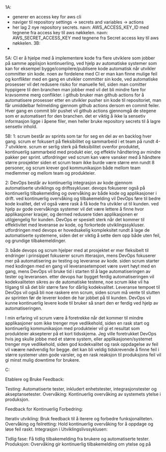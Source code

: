 1A:
- generer en access key for aws cli
- naviger til repository settings -> secrets and variables -> actions
- her lag 2 nye repository secrets. navn: AWS_ACCESS_KEY_ID med tegnene fra access key til aws nøkkelen. navn: AWS_SECRET_ACCESS_KEY med tegnene fra Secret access key til aws nøkkelen.
3B:
- 

5A:
CI er å hjelpe med å implementere kode fra flere utviklere som jobber på samme applisjon kontinuerling, ved hjelp av automatiske systemer som kan for eksempel bygge/compilere/publisere kode automatisk når utvikler committer sin kode.
noen av fordelene med CI er man kan finne mulige feil og konflikter med en gang en utvikler committer sin kode, ved automatiske prosesser vil det redusere risiko for manuelle feil, siden man comitter hyppigere til den branchen man jobber med vil det bli mindre fare for kravsomme merg conflikter.
i github bruker man github actions for å automatisere prosesser etter en utvikler pusher sin kode til repositoriet, man får umiddelbar feilmelding gjennom github actions dersom en commit feiler. Hver gang en commit blir pushet vil github actions gjennomgå de stegene som er automatisert for den branchen. det er viktig å ikke la sensetiv informasjon ligge i åpene filer, men heller bruke repository secrets til å lagre sensetiv inhold.

5B:
1:
scrum består av sprints som tar for seg en del av en backlog hver gang. scrum er fokusert på fleksibilitet og sammarbeid i et team på rundt 4-7 utviklere.
scrum er serlig sterk på fleksibilitet ovenfor produktet, kontinuerlig sammarbeid med produkt eier, og effektiv håndtering av mindre pakker per sprint.
utfordringer ved scrum kan være vansker med å håndtere større prosjekter siden et scrum team ikke burde være større enn rundt 8 personer, og scrum krever god kommunikasjon både mellom team medlemmer og mellom team og produkteier.

2:
DevOps består av kontinuerlig integrasjon av kode gjennom automatiserte utviklings og driftssykluser. devops fokuserer også på kontinuerlig tilbakemelding og overvåking av både kode og applikasjoner i drift.
ved kontinuerlig overvåking og tilbakemelding vil DevOps føre til bedre kode kvalitet, det vil også være rask å få kode fra utvikler ut til kunden. ved hjelp av gode overvåkings systemer vil det være lettere å finne hvor applikasjoner krasjer, og dermed redusere tiden applikasjonen er utilgjengelig for kunden.
DevOps er spesielt sterk når det kommer til effektivitet med leveranse av kode, og forkortede utviklingssykluser. utfordringen med devops er hovedsakelig kompleksitet rundt å lage de automatiserte systemene, siden det er viktig å sette dem opp både uten feil, og grundige tilbakemeldinger.

3:
både devops og scrum hjelper med at prosjektet er mer fleksibelt til endringer
i prinsippet fokuserer scrum itterasjon, mens DevOps fokuserer mer på automatisering av testing og leveranse av kode. siden scrum starter med kodingen med en gang vil leveransetempoet være svert høyt med en gang, mens DevOps vil bruke tid i starten til å lage automatiseringen av tester og leveransen. etter devops har bygget ferdig automatiseringen vil kodekvaliteten sikres av de automatiske testene, noe scrum ikke vil ha tilgang til så det blir større fare for dårlig kodekvalitet. Leveranse tempoet til DevOps vil også bli noe raskere enn scrum, siden scrum må vente til slutten av sprinten før de leverer koden de har jobbet på til kunden. DevOps vil kunne kontinuerlig levere kode til bruker så snart den er ferdig ved hjelp av automatiseringen.

I min erfaring vil scrum være å foretrekke når det kommer til mindre applikasjoner som ikke trenger mye vedlikehold, siden en rask start og kontinuerlig kommunikasjon med produkteier vil gi et resultat som produkteier aksepterer på et kort tidsskjema.
Jeg ville foretrukket DevOps hvis jeg skulle jobbe med et større system, eller applikasjonen/systemet trenger mye vedlikehold, siden god kodekvalitet og rask oppdagelse av feil vil væære nødvendig for begge. det kan bli veldig tidskrevende å finne feil i større systemer uten gode varsler, og en rask reaksjon til produksjons feil vil gi minst mulig downtime for brukere.

C:


Etablere og Bruke Feedback:

Testing: Automatiserte tester, inkludert enhetstester, integrasjonstester og akseptansetester.
Overvåking: Kontinuerlig overvåking av systemets ytelse i produksjon.

Feedback for Kontinuerlig Forbedring:

Iterativ utvikling: Bruk feedback til å iterere og forbedre funksjonaliteten.
Overvåking og feilretting: Hold kontinuerlig overvåking for å oppdage og løse feil raskt.
Integrasjon i Utviklingslivssyklusen:

Tidlig fase: Få tidlig tilbakemelding fra brukere og automatiserte tester.
Produksjon: Overvåking gir kontinuerlig tilbakemelding om ytelse og på